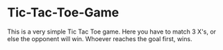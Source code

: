 # Tic-Tac-Toe-Game
This is a very simple Tic Tac Toe game. Here you have to match 3 X's, or else the opponent will win. Whoever reaches the goal first, wins.
